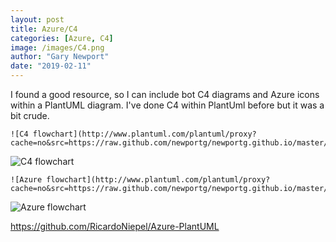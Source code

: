 ```yaml
---
layout: post
title: Azure/C4
categories: [Azure, C4]
image: /images/C4.png
author: "Gary Newport"
date: "2019-02-11"
---
```


I found a good resource, so I can include bot C4 diagrams and Azure icons within a PlantUML diagram.
I've done C4 within PlantUml before but it was a bit crude.

```
![C4 flowchart](http://www.plantuml.com/plantuml/proxy?cache=no&src=https://raw.github.com/newportg/newportg.github.io/master/assets/C4/c4.puml)
```

![C4 flowchart](http://www.plantuml.com/plantuml/proxy?cache=no&src=https://raw.github.com/newportg/newportg.github.io/master/assets/C4/c4.puml)

```
![Azure flowchart](http://www.plantuml.com/plantuml/proxy?cache=no&src=https://raw.github.com/newportg/newportg.github.io/master/assets/C4/azure.puml)
```

![Azure flowchart](http://www.plantuml.com/plantuml/proxy?cache=no&src=https://raw.github.com/newportg/newportg.github.io/master/assets/C4/azure.puml)


https://github.com/RicardoNiepel/Azure-PlantUML
